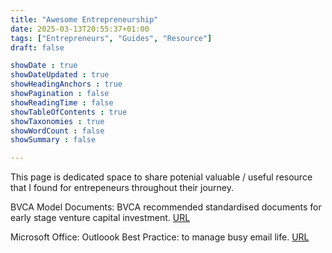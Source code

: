 ```yaml
---
title: "Awesome Entrepreneurship"
date: 2025-03-13T20:55:37+01:00
tags: ["Entrepreneurs", "Guides", "Resource"]
draft: false

showDate : true
showDateUpdated : true
showHeadingAnchors : true
showPagination : false
showReadingTime : false
showTableOfContents : true
showTaxonomies : true
showWordCount : false
showSummary : false

---
```


This page is dedicated space to share potenial valuable / useful resource that I found for entrepeneurs throughout their journey. 



BVCA Model Documents: BVCA recommended standardised documents for early stage venture capital investment. [URL](https://www.bvca.co.uk/policy/industry-guidance-standardised-documents/model-documents-for-early-stage-investments.html)

Microsoft Office: Outloook Best Practice: to manage busy email life. [URL](https://support.microsoft.com/en-us/office/best-practices-for-outlook-f90e5f69-8832-4d89-95b3-bfdf76c82ef8#__toc267041884)

